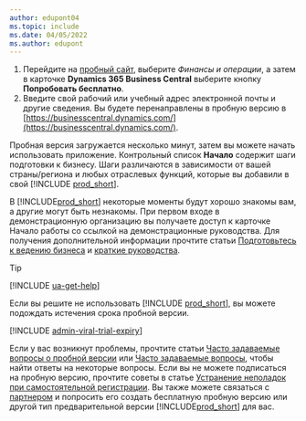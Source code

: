 ```yaml
---
author: edupont04
ms.topic: include
ms.date: 04/05/2022
ms.author: edupont
---
```

1. Перейдите на [пробный сайт](https://go.microsoft.com/fwlink/?linkid=847861), выберите *Финансы и операции*, а затем в карточке **Dynamics 365 Business Central** выберите кнопку **Попробовать бесплатно**.  
2. Введите свой рабочий или учебный адрес электронной почты и другие сведения. Вы будете перенаправлены в пробную версию в [https://businesscentral.dynamics.com/](https://businesscentral.dynamics.com/).  

Пробная версия загружается несколько минут, затем вы можете начать использовать приложение. Контрольный список **Начало** содержит шаги подготовки к бизнесу. Шаги различаются в зависимости от вашей страны/региона и любых отраслевых функций, которые вы добавили в свой [!INCLUDE [prod_short](prod_short.md)].  

В [!INCLUDE[prod_short](prod_short.md)] некоторые моменты будут хорошо знакомы вам, а другие могут быть незнакомы. При первом входе в демонстрационную организацию вы получаете доступ к карточке Начало работы со ссылкой на демонстрационные руководства. Для получения дополнительной информации прочтите статьи [Подготовьтесь к ведению бизнеса](../ui-get-ready-business.md) и [краткие руководства](../quick-start-business-central.md).  

> [!TIP]
> [!INCLUDE [ua-get-help](ua-get-help.md)]

Если вы решите не использовать [!INCLUDE [prod_short](prod_short.md)], вы можете подождать истечения срока пробной версии.  

[!INCLUDE [admin-viral-trial-expiry](admin-viral-trial-expiry.md)]

Если у вас возникнут проблемы, прочтите статьи [Часто задаваемые вопросы о пробной версии](../trial-faq.md) или [Часто задаваемые вопросы](../across-faq.yml), чтобы найти ответы на некоторые вопросы. Если вы не можете подписаться на пробную версию, прочтите советы в статье [Устранение неполадок при самостоятельной регистрации](../ui-troubleshoot-self-signup.md). Вы также можете связаться с [партнером](/dynamics365/business-central/across-faq#how-do-i-find-a-reselling-partner) и попросить его создать бесплатную пробную версию или другой тип предварительной версии [!INCLUDE[prod_short](prod_short.md)] для вас.  
